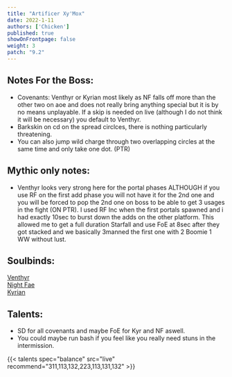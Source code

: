 ```yaml
---
title: "Artificer Xy'Mox"
date: 2022-1-11
authors: ['Chicken']
published: true
showOnFrontpage: false
weight: 3
patch: "9.2"
---
```



## Notes For the Boss:
- Covenants: Venthyr or Kyrian most likely as NF falls off more than the other two on aoe and does not really bring anything special but it is by no means unplayable. If a skip is needed on live (although I do not think it will be necessary) you default to Venthyr.
- Barkskin on cd on the spread circlces, there is nothing particularly threatening.
- You can also jump wild charge through two overlapping circles at the same time and only take one dot. (PTR)

## Mythic only notes:
- Venthyr looks very strong here for the portal phases ALTHOUGH if you use RF on the first add phase you will not have it for the 2nd one and you will be forced to pop the 2nd one on boss to be able to get 3 usages in the fight (ON PTR). I used RF Inc when the first portals spawned and i had exactly 10sec to burst down the adds on the other platform. This allowed me to get a full duration Starfall and use FoE at 8sec after they got stacked and we basically 3manned the first one with 2 Boomie 1 WW without lust. 

## Soulbinds:
[Venthyr](https://ptr.wowhead.com/soulbind-calc/venthyr/theotar-the-mad-duke/druid/AwCWb74CBTUgCBU1yggSBTWHCCUy4ggjBTJJCBV2AAg1Mj8I)
<br>[Night Fae](https://ptr.wowhead.com/soulbind-calc/night-fae/niya/druid/AwCW5b4CBTXKCCU1IAgTBTXGCBUy5AglMuIIIhUySQgldgAI)
<br>[Kyrian](https://ptr.wowhead.com/soulbind-calc/kyrian/forgelite-prime-mikanikos/druid/AwaW5ZYBBTXKCBMFNYIIFTLkCCUy4ggiFTJJCDV2AAg)

## Talents:

- SD for all covenants and maybe FoE for Kyr and NF aswell.
- You could maybe run bash if you feel like you really need stuns in the intermission.

{{< talents spec="balance" src="live" recommend="311,113,132,223,113,131,132" >}}
